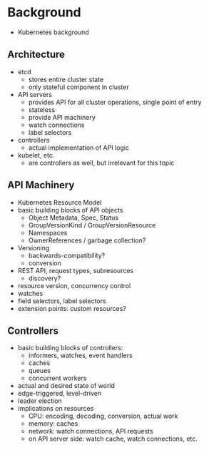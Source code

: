 # Background

- Kubernetes background

## Architecture

- etcd
  - stores entire cluster state
  - only stateful component in cluster
- API servers
  - provides API for all cluster operations, single point of entry
  - stateless
  - provide API machinery
  - watch connections
  - label selectors
- controllers
  - actual implementation of API logic
- kubelet, etc.
  - are controllers as well, but irrelevant for this topic

## API Machinery

- Kubernetes Resource Model
- basic building blocks of API objects
  - Object Metadata, Spec, Status
  - GroupVersionKind / GroupVersionResource
  - Namespaces
  - OwnerReferences / garbage collection?
- Versioning
  - backwards-compatibility?
  - conversion
- REST API, request types, subresources
  - discovery?
- resource version, concurrency control
- watches
- field selectors, label selectors
- extension points: custom resources?

## Controllers

- basic building blocks of controllers:
  - informers, watches, event handlers
  - caches
  - queues
  - concurrent workers
- actual and desired state of world
- edge-triggered, level-driven
- leader election
- implications on resources
  - CPU: encoding, decoding, conversion, actual work
  - memory: caches
  - network: watch connections, API requests
  - on API server side: watch cache, watch connections, etc.
